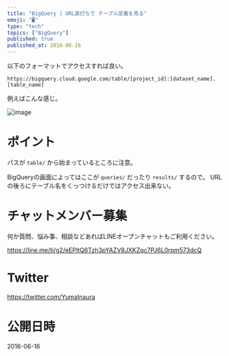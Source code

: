 ```yaml
---
title: "BigQuery | URL直打ちで テーブル定義を見る"
emoji: "🖥"
type: "tech"
topics: ["BigQuery"]
published: true
published_at: 2016-06-16
---
```


以下のフォーマットでアクセスすれば良い。

```
https://bigquery.cloud.google.com/table/[project_id]:[dataset_name].[table_name]
```

例えばこんな感じ。

![image](https://qiita-image-store.s3.amazonaws.com/0/89618/b8f1f075-bc20-ddf1-1b21-d7bd2f62223c.png)


# ポイント

パスが `table/` から始まっているところに注意。

BigQueryの画面によってはここが `queries/` だったり `results/` するので。
URLの後ろにテーブル名をくっつけるだけではアクセス出来ない。
 








<!-- Update From Qiita API -->

# チャットメンバー募集


何か質問、悩み事、相談などあればLINEオープンチャットもご利用ください。

https://line.me/ti/g2/eEPltQ6Tzh3pYAZV8JXKZqc7PJ6L0rpm573dcQ





# Twitter


https://twitter.com/YumaInaura


<!-- Update From Qiita API -->



# 公開日時

2016-06-16

